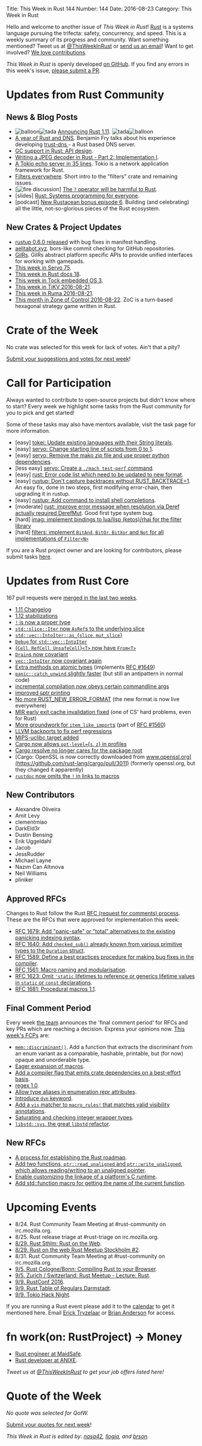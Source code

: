 Title: This Week in Rust 144
Number: 144
Date: 2016-08-23
Category: This Week in Rust

Hello and welcome to another issue of *This Week in Rust*!
[Rust](http://rust-lang.org) is a systems language pursuing the trifecta:
safety, concurrency, and speed. This is a weekly summary of its progress and
community. Want something mentioned? Tweet us at [@ThisWeekInRust](https://twitter.com/ThisWeekInRust) or [send us an
email](mailto:corey@octayn.net?subject=This%20Week%20in%20Rust%20Suggestion)!
Want to get involved? [We love
contributions](https://github.com/rust-lang/rust/blob/master/CONTRIBUTING.md).

*This Week in Rust* is openly developed [on GitHub](https://github.com/cmr/this-week-in-rust).
If you find any errors in this week's issue, [please submit a PR](https://github.com/cmr/this-week-in-rust/pulls).

# Updates from Rust Community

## News & Blog Posts

* <img alt="balloon" class="emoji" title=":balloon:" src="https://cdn.discourse.org/business/images/emoji/emoji_one/balloon.png?v=0"><img alt="tada" class="emoji" title=":tada:" src="https://cdn.discourse.org/business/images/emoji/emoji_one/tada.png?v=0"> [Announcing Rust 1.11](https://blog.rust-lang.org/2016/08/18/Rust-1.11.html). <img alt="tada" class="emoji" title=":tada:" src="https://cdn.discourse.org/business/images/emoji/emoji_one/tada.png?v=0"><img alt="balloon" class="emoji" title=":balloon:" src="https://cdn.discourse.org/business/images/emoji/emoji_one/balloon.png?v=0">
* [A year of Rust and DNS](https://bluejekyll.github.io/blog/rust/dns/2016/08/21/a-year-of-rust-and-dns.html). Benjamin Fry talks about his experience developing [trust-dns
](https://github.com/bluejekyll/trust-dns) - a Rust based DNS server.
* [GC support in Rust: API design](https://manishearth.github.io/blog/2016/08/18/gc-support-in-rust-api-design/).
* [Writing a JPEG decoder in Rust - Part 2: Implementation I](https://mht.technology/post/jpeg-rust-2/).
* [A Tokio echo server in 35 lines](https://pyfisch.github.io/blog/tokio-echo-server/). Tokio is a network application framework for Rust.
* [Filters everywhere](http://beyermatthias.de/blog/2016/08/22/filters-everywhere/). Short intro to the "filters" crate and remaining issues.
* [<img alt="fire" class="emoji" title=":fire:" src="https://cdn.discourse.org/business/images/emoji/emoji_one/fire.png?v=0"> discussion] [The `?` operator will be harmful to Rust](https://internals.rust-lang.org/t/the-operator-will-be-harmful-to-rust/3882).
* [slides] [Rust: Systems programming for everyone](https://pnkfelix.github.io/presentations/qcon-london2016-deploy/qcon-london2016.html).
* [podcast] [New Rustacean bonus episode 6](http://www.newrustacean.com/show_notes/bonus/_6/). Building (and celebrating) all the little, not-so-glorious pieces of the Rust ecosystem.

## New Crates & Project Updates

* [rustup 0.6.0 released](https://internals.rust-lang.org/t/beta-testing-rustup-rs/3316/151) with bug fixes in manifest handling.
* [aelitabot.xyz](https://aelitabot.xyz/). bors-like commit checking for GitHub repositories.
* [GilRs](https://gitlab.com/Arvamer/gilrs). GilRs abstract platform specific APIs to provide unified interfaces for working with gamepads.
* [This week in Servo 75](https://blog.servo.org/2016/08/15/twis-75/).
* [This week in Rust docs 18](https://guillaumegomez.github.io/this-week-in-rust-docs/blog/this-week-in-rust-docs-18).
* [This week in Tock embedded OS 3](http://www.tockos.org/blog/2016/talking-tock-3/).
* [This week in TiKV 2016-08-21](http://www.pingcap.com/tikv/2016/08/22/tikv-weekly/).
* [This week in Ruma 2016-08-21](https://www.ruma.io/news/this-week-in-ruma-2016-08-21/).
* [This month in Zone of Control 2016-08-22](https://users.rust-lang.org/t/this-month-in-zone-of-control-2016-08-22/6993). ZoC is a turn-based hexagonal strategy game written in Rust.

# Crate of the Week

No crate was selected for this week for lack of votes. Ain't that a pity?

[Submit your suggestions and votes for next week][submit_crate]!

[submit_crate]: https://users.rust-lang.org/t/crate-of-the-week/2704

# Call for Participation

Always wanted to contribute to open-source projects but didn't know where to start?
Every week we highlight some tasks from the Rust community for you to pick and get started!

Some of these tasks may also have mentors available, visit the task page for more information.

* [easy] [tokei: Update existing languages with their String literals](https://github.com/Aaronepower/tokei/issues/52).
* [easy] [servo: Change starting line of scripts from 0 to 1](https://github.com/servo/servo/issues/12996).
* [easy] [servo: Remove the mako zip file and use proper python dependencies](https://github.com/servo/servo/issues/12958).
* [less easy] [servo: Create a `./mach test-perf` command](https://github.com/servo/servo/issues/12792).
* [easy] [rust: Error code list which need to be updated to new format](https://github.com/rust-lang/rust/issues/35233).
* [easy] [rustup: Don't capture backtraces without RUST_BACKTRACE=1](https://github.com/rust-lang-nursery/rustup.rs/issues/591#issuecomment-236235677).
  An easy fix, done in two steps, first modifying error-chain, then upgrading it in rustup.
* [easy] [rustup: Add command to install shell
  completions](https://github.com/rust-lang-nursery/rustup.rs/issues/387#issuecomment-234675568).
* [moderate] [rust: improve error message when resolution via Deref
  actually required
  DerefMut](https://github.com/rust-lang/rust/issues/28419). Good
  first type system bug.
* [hard] [imag: implement bindings to lua/lisp (ketos)/rhai for the filter
  library](https://github.com/matthiasbeyer/imag/issues/245)
* [hard] [filters: implement `BitAnd`, `BitOr`, `BitXor` and `Not` for all
  implementations of `Filter<N>`](https://github.com/matthiasbeyer/filters/issues/4)

If you are a Rust project owner and are looking for contributors, please submit tasks [here][guidelines].

[guidelines]: https://users.rust-lang.org/t/twir-call-for-participation/4821

# Updates from Rust Core

167 pull requests were [merged in the last two weeks][merged].

[merged]: https://github.com/issues?q=is%3Apr+org%3Arust-lang+is%3Amerged+merged%3A2016-08-15..2016-08-22

* [1.11 Changelog](https://github.com/rust-lang/rust/pull/35736)
* [1.12 stabilizations](https://github.com/rust-lang/rust/pull/35607)
* [`!` is now a proper type](https://github.com/rust-lang/rust/pull/35162)
* [`std::slice::Iter` now `AsRef`s to the underlying slice](https://github.com/rust-lang/rust/pull/35559)
* [`std::vec::IntoIter::as_`{`slice`, `mut_slice`}](https://github.com/rust-lang/rust/pull/35447)
* [`Debug` for `std::vec::IntoIter`](https://github.com/rust-lang/rust/pull/35707)
* [{`Cell`, `RefCell`, `UnsafeCell`}`<T>` now have `From<T>`](https://github.com/rust-lang/rust/pull/35392)
* [`Drain`s now covariant](https://github.com/rust-lang/rust/pull/35354)
* [`vec::IntoIter` now covariant again](https://github.com/rust-lang/rust/pull/35733)
* [Extra methods on atomic types](https://github.com/rust-lang/rust/pull/35719) (implements [RFC #1649](https://github.com/rust-lang/rfcs/pull/1649))
* [`panic::catch_unwind` slightly faster](https://github.com/rust-lang/rust/pull/35444) (but still an antipattern in normal code)
* [incremental compilation now obeys certain commandline args](https://github.com/rust-lang/rust/pull/35340)
* [improved `&`ptr printing](https://github.com/rust-lang/rust/pull/35611)
* [No more RUST_NEW_ERROR_FORMAT](https://github.com/rust-lang/rust/pull/35708) (the new format is now live everywhere)
* [MIR early exit cache invalidation fixed](https://github.com/rust-lang/rust/pull/35751) (one of CS' hard problems, even for Rust)
* [More groundwork for `item_like_import`s](https://github.com/rust-lang/rust/pull/35776) (part of [RFC #1560](https://github.com/rust-lang/rfcs/pull/1560))
* [LLVM backports to fix perf regressions](https://github.com/rust-lang/rust/pull/35740)
* [MIPS-uclibc target added](https://github.com/rust-lang/rust/pull/35734)
* [Cargo now allows `opt-level=`{`s`, `z`} in profiles](https://github.com/rust-lang/cargo/pull/3007)
* [Cargo resolve no longer cares for the package root](https://github.com/rust-lang/cargo/pull/3013)
* [Cargo: OpenSSL is now correctly downloaded from www.openssl.org](https://github.com/rust-lang/cargo/pull/3011) (formerly openssl.org, but they changed it apparently)
* [`rustdoc` now omits the `!` in links to macros](https://github.com/rust-lang/rust/pull/35234)

## New Contributors

* Alexandre Oliveira
* Amit Levy
* clementmiao
* DarkEld3r
* Dustin Bensing
* Erik Uggeldahl
* Jacob
* JessRudder
* Michael Layne
* Nazım Can Altınova
* Neil Williams
* pliniker

## Approved RFCs

Changes to Rust follow the Rust [RFC (request for comments)
process](https://github.com/rust-lang/rfcs#rust-rfcs). These
are the RFCs that were approved for implementation this week:

* [RFC 1679: Add "panic-safe" or "total" alternatives to the existing panicking indexing syntax](https://github.com/rust-lang/rfcs/pull/1679).
* [RFC 1640: Add `checked_sub()` already known from various primitive types to the `Duration` struct](https://github.com/rust-lang/rfcs/pull/1640).
* [RFC 1589: Define a best practices procedure for making bug fixes in the compiler](https://github.com/rust-lang/rfcs/pull/1589).
* [RFC 1561: Macro naming and modularisation](https://github.com/rust-lang/rfcs/pull/1561).
* [RFC 1623: Omit `'static` lifetimes to reference or generics lifetime values in `static` or `const` declarations](https://github.com/rust-lang/rfcs/pull/1623).
* [RFC 1681: Procedural macros 1.1](https://github.com/rust-lang/rfcs/pull/1681).

## Final Comment Period

Every week [the team](https://www.rust-lang.org/team.html) announces the
'final comment period' for RFCs and key PRs which are reaching a
decision. Express your opinions now. [This week's FCPs][fcp] are:

[fcp]: https://github.com/rust-lang/rfcs/labels/final-comment-period

* [`mem::discriminant()`](https://github.com/rust-lang/rfcs/pull/1696). Add a function that extracts the discriminant from an enum variant as a comparable, hashable, printable, but (for now) opaque and unorderable type.
* [Eager expansion of macros](https://github.com/rust-lang/rfcs/pull/1628).
* [Add a compiler flag that emits crate dependencies on a best-effort basis](https://github.com/rust-lang/rfcs/pull/1622).
* [regex 1.0](https://github.com/rust-lang/rfcs/pull/1620).
* [Allow type aliases in enumeration repr attributes](https://github.com/rust-lang/rfcs/pull/1605).
* [Introduce `dyn` keyword](https://github.com/rust-lang/rfcs/pull/1603).
* [Add a `vis` matcher to `macro_rules!` that matches valid visibility annotations](https://github.com/rust-lang/rfcs/pull/1575).
* [Saturating and checking integer wrapper types](https://github.com/rust-lang/rfcs/pull/1534).
* [`libstd::sys`, the great `libstd` refactor](https://github.com/rust-lang/rfcs/pull/1502).

## New RFCs

* [A process for establishing the Rust roadmap](https://github.com/rust-lang/rfcs/pull/1728).
* [Add two functions, `ptr::read_unaligned` and `ptr::write_unaligned`, which allows reading/writing to an unaligned pointer](https://github.com/rust-lang/rfcs/pull/1725).
* [Enable customizing the linkage of a platform's C runtime](https://github.com/rust-lang/rfcs/pull/1721).
* [Add std::function macro for getting the name of the current function](https://github.com/rust-lang/rfcs/pull/1719).

# Upcoming Events

* 8/24. Rust Community Team Meeting at #rust-community on irc.mozilla.org.
* 8/25. Rust release triage at #rust-triage on irc.mozilla.org.
* [8/29. Rust Sthlm: Rust on the Web](http://www.meetup.com/ruststhlm/events/232054490/).
* [8/29. Rust on the web Rust Meetup Stockholm #2](http://www.meetup.com/ruststhlm/events/232054490/).
* 8/31. Rust Community Team Meeting at #rust-community on irc.mozilla.org.
* [9/5. Rust Cologne/Bonn: Compiling Rust to your Browser](http://rustaceans.cologne/2016/09/05/compile-to-js.html).
* [9/5. Zurich / Switzerland: Rust Meetup - Lecture: Rust<T>](http://www.meetup.com/de-DE/Mozilla-Meetup-Switzerland/events/233292936/).
* [9/9. RustConf 2016](http://rustconf.com/).
* [9/9. Rust Table of Regulars Darmstadt](https://www.meetup.com/de-DE/Rust-Rhein-Main/events/233544580/).
* [9/9. Tokio Hack Night](https://tokiohacknight.splashthat.com/).

If you are running a Rust event please add it to the [calendar] to get
it mentioned here. Email [Erick Tryzelaar][erickt] or [Brian
Anderson][brson] for access.

[calendar]: https://www.google.com/calendar/embed?src=apd9vmbc22egenmtu5l6c5jbfc%40group.calendar.google.com
[erickt]: mailto:erick.tryzelaar@gmail.com
[brson]: mailto:banderson@mozilla.com

# fn work(on: RustProject) -> Money

* [Rust engineer at MaidSafe](http://maidsafe.net/careers.html#rust_engineer).
* [Rust developer at ANIXE](http://anixe.pl/rust_dev/).

*Tweet us at [@ThisWeekInRust](https://twitter.com/ThisWeekInRust) to get your job offers listed here!*

# Quote of the Week

*No quote was selected for QotW.*

[Submit your quotes for next week][submit]!

[submit]: http://users.rust-lang.org/t/twir-quote-of-the-week/328

*This Week in Rust is edited by: [nasa42](https://github.com/nasa42), [llogiq](https://github.com/llogiq), and [brson](https://github.com/brson).*
